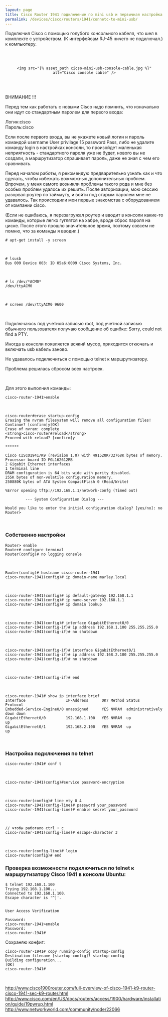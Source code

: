 ```yaml
---
layout: page
title: Cisco Router 1941 подключение по mini usb и первичная настройка в консоли Ubuntu 12.04 x64
permalink: /devices/cisco/routers/1941/connetc-to-mini-usb/
---
```




Подключил Cisco с помощью голубого консольного кабеля, что шел в комплекте с устройством. (К интерфейсам RJ-45 ничего не подключал.) к компьютеру.

<br/>
<br/>

<div align="center">

	<img src="{% asset_path cicso-mini-usb-console-cable.jpg %}" alt="Cisco console cable" />

</div>

<br/>
<br/>

<!--

<img src="https://raw.githubusercontent.com/sysadm-ru/sysadm-ru.github.io/master/website/docs/devices/routers/cisco/1941/cicso-mini-usb-console-cable.jpg" border="0" alt="cicso mini usb console cable">

-->

ВНИМАНИЕ !!!

Перед тем как работать с новыми Cisco надо помнить, что изначально они идут со стандартным паролем для первого входа:

Логин:cisco  
Пароль:cisco  

Если после первого входа, вы не укажете новый логин и пароль командой username User privilage 15 password Pass, либо не удалите команду login в настройках консоли,  то произойдет маленькая неприятность - стандартного пароля уже не будет, нового вы не создали, а маршрутизатор спрашивает пароль, даже не зная с чем его сравнивать.

Перед началом работы, я рекомендую предварительно узнать как и что сделать, чтобы избежать вожможных дополнительных проблем.
Впрочем, у меня самого возникли проблемы такого рода и мне без особых проблем удалось их решить.
После авторизации, мою сессию разорвал роутер по таймауту, и войти под старым паролем мне не удавалось. Так происходили мои первые знакомства с оборудованием от компании cisco.

(Если не ошибаюсь, я перезагружал роутер и вводит в консоли какие-то команды, которые легко гуглятся на хабре, вроде сброс пароля на циске. После этого прошло значительное время, поэтому совсем не помню, что за команды я вводил.)



	# apt-get install -y screen

<br/>

	# lsusb
	Bus 009 Device 003: ID 05a6:0009 Cisco Systems, Inc.

<br/>

	# ls /dev/*ACM0*
	/dev/ttyACM0

<br/>

	# screen /dev/ttyACM0 9600


<br/>

Подключаюсь под учетной записью root, под учетной записью обычного пользователя получаю сообщение об ошибке:
Sorry, could not find a PTY.


Иногда в консоли появляется всякий мусор, приходится откючать и включать usb кабель заново.


Не удавалось подключиться с помощью telnet к маршрутизатору.


Проблема решилась сбросом всех настроек.


<br/>

Для этого выполнил команды:

	cisco-router-1941>enable

<br/>

	cisco-router#erase startup-config
	Erasing the nvram filesystem will remove all configuration files! Continue? [confirm]y[OK]
	Erase of nvram: complete
	<strong>cisco-router#reload</strong>
	Proceed with reload? [confirm]y

	******

	Cisco CISCO1941/K9 (revision 1.0) with 491520K/32768K bytes of memory.
	Processor board ID FGL162612RB
	2 Gigabit Ethernet interfaces
	1 terminal line
	DRAM configuration is 64 bits wide with parity disabled.
	255K bytes of non-volatile configuration memory.
	250880K bytes of ATA System CompactFlash 0 (Read/Write)

	%Error opening tftp://192.168.1.1/network-confg (Timed out)

	         --- System Configuration Dialog ---

	Would you like to enter the initial configuration dialog? [yes/no]: no
	Router>


<br/>

### Собственно настройки


	Router> enable
	Router# configure terminal
	Router(config)# no logging console

<br/>

	Router(config)# hostname cisco-router-1941
	cisco-router-1941(config)# ip domain-name marley.local

<br/>

	cisco-router-1941(config)# ip default-gateway 192.168.1.1
	cisco-router-1941(config)# ip name-server 192.168.1.1
	cisco-router-1941(config)# ip domain lookup

<!--
int loopback 0
cisco-router-1941(config-if)# ip address 192.168.1.100 255.255.255.0

-->

<br/>

	cisco-router-1941(config)# interface GigabitEthernet0/0
	cisco-router-1941(config-if)# ip address 192.168.1.100 255.255.255.0
	cisco-router-1941(config-if)# no shutdown


<br/>

	cisco-router-1941(config-if)# interface GigabitEthernet0/1
	cisco-router-1941(config-if)# ip address 192.168.2.100 255.255.255.0
	cisco-router-1941(config-if)# no shutdown

<br/>

	cisco-router-1941(config-if)# end

<br/>

	cisco-router-1941# show ip interface brief
	Interface                  IP-Address      OK? Method Status                Protocol
	Embedded-Service-Engine0/0 unassigned      YES NVRAM  administratively down down
	GigabitEthernet0/0         192.168.1.100   YES NVRAM  up                    up
	GigabitEthernet0/1         192.168.2.100   YES NVRAM  up                    up


<br/>

### Настройка подключения по telnet

	cisco-router-1941# conf t

<br/>

	cisco-router-1941(config)#service password-encryption

<br/>

	cisco-router(config)# line vty 0 4
	cisco-router-1941(config-line)# password your_password
	cisco-router-1941(config-line)# enable secret your_password

<br/>

	// чтобы работало ctrl + c
	cisco-router-1941(config-line)# escape-character 3

<!--
Router(config)# line con 0
Router(config-line)# escape-character 3
-->

<br/>

	cisco-router(config-line)# login
	cisco-router(config)# end



### Проверка возможности подключиться по telnet к маршрутизатору Cisco 1941 в консоли Ubuntu:

	$ telnet 192.168.1.100
	Trying 192.168.1.100...
	Connected to 192.168.1.100.
	Escape character is '^]'.


	User Access Verification

	Password:
	cisco-router-1941>enable
	Password:
	cisco-router-1941#



Сохраняю конфиг:

	cisco-router-1941# copy running-config startup-config
	Destination filename [startup-config]? startup-config
	Building configuration...
	[OK]
	cisco-router-1941#



<br/>


http://www.cisco1900router.com/full-overview-of-cisco-1941-k9-router-cisco-1941-sec-k9-router.html  
http://www.cisco.com/en/US/docs/routers/access/1900/hardware/installation/guide/19pwrup.html  
http://www.networkworld.com/community/node/22066
